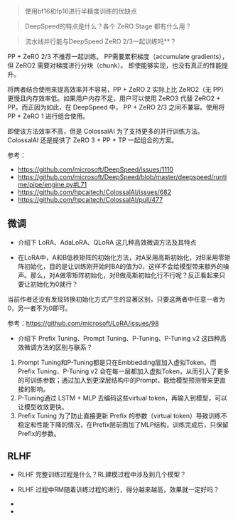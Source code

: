 



> 使用bf16和fp16进行半精度训练的优缺点

> DeepSpeed的特点是什么？各个 ZeRO Stage 都有什么用？



> 流水线并行能与DeepSpeed ZeRO 2/3一起训练吗**？

PP + ZeRO 2/3 不推荐一起训练。 PP需要累积梯度（accumulate gradients），但 ZeRO2 需要对梯度进行分块（chunk）。 即使能够实现，也没有真正的性能提升。

将两者结合使用来提高效率并不容易，PP + ZeRO 2 实际上比 ZeRO2（无 PP）更慢且内存效率低。如果用户内存不足，用户可以使用 ZeRO3 代替 ZeRO2 + PP。而正因为如此，在 DeepSpeed 中， PP + ZeRO 2/3 之间不兼容。使用将 PP + ZeRO 1 进行组合使用。

即使该方法效率不高，但是 ColossalAI 为了支持更多的并行训练方法。ColossalAI 还是提供了 ZeRO 3 + PP + TP 一起组合的方案。

参考：
- https://github.com/microsoft/DeepSpeed/issues/1110
- https://github.com/microsoft/DeepSpeed/blob/master/deepspeed/runtime/pipe/engine.py#L71
- https://github.com/hpcaitech/ColossalAI/issues/682
- https://github.com/hpcaitech/ColossalAI/pull/477


## 微调

- 介绍下 LoRA、AdaLoRA、QLoRA 这几种高效微调方法及其特点

  
- 在LoRA中，A和B低秩矩阵的初始化方法，对A采用高斯初始化，对B采用零矩阵初始化，目的是让训练刚开始时BA的值为0，这样不会给模型带来额外的噪声。那么，对A做零矩阵初始化，对B做高斯初始化行不行呢？反正看起来只要让初始化为0就行？

当前作者还没有发现转换初始化方式产生的显著区别，只要这两者中任意一者为0，另一者不为0即可。

参考：https://github.com/microsoft/LoRA/issues/98

- 介绍下 Prefix Tuning、Prompt Tuning、P-Tuning、P-Tuning v2 这四种高效微调方法的区别与联系？

1. Prompt Tuning和P-Tuning都是只在Embbedding层加入虚拟Token。而 Prefix Tuning、P-Tuning v2 会在每一层都加入虚拟Token，从而引入了更多的可训练参数；通过加入到更深层结构中的Prompt，能给模型预测带来更直接的影响。
2. P-Tuning通过 LSTM + MLP 去编码这些virtual token，再输入到模型，可以让模型收敛更快。
3. Prefix Tuning 为了防止直接更新 Prefix 的参数（virtual token）导致训练不稳定和性能下降的情况，在Prefix层前面加了MLP结构，训练完成后，只保留Prefix的参数。





## RLHF

- RLHF 完整训练过程是什么？RL建模过程中涉及到几个模型？
- RLHF 过程中RM随着训练过程的进行，得分越来越高，效果就一定好吗？

- 

- 
